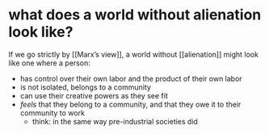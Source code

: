 # what does a world without alienation look like?

If we go strictly by [[Marx&rsquo;s view]], a world without [[alienation]] might look like one where a person:

-   has control over their own labor and the product of their own labor
-   is not isolated, belongs to a community
-   can use their creative powers as they see fit
-   _feels_ that they belong to a community, and that they owe it to their community to work
    -   think: in the same way pre-industrial societies did
